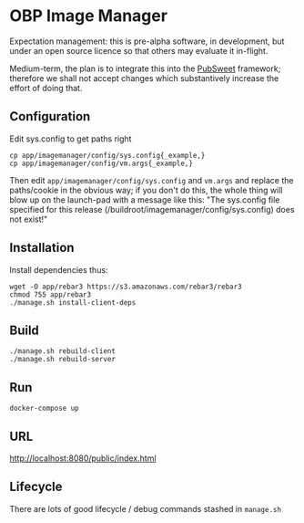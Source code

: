OBP Image Manager
=================

Expectation management: this is pre-alpha software, in development, but
under an open source licence so that others may evaluate it in-flight.

Medium-term, the plan is to integrate this into the
[PubSweet](https://coko.foundation/product-suite/) framework;
therefore we shall not accept changes which substantively increase the
effort of doing that.

Configuration
-------------

Edit sys.config to get paths right

    cp app/imagemanager/config/sys.config{_example,}
    cp app/imagemanager/config/vm.args{_example,}

Then edit `app/imagemanager/config/sys.config` and `vm.args` and
replace the paths/cookie in the obvious way; if you don't do this, the
whole thing will blow up on the launch-pad with a message like this:
"The sys.config file specified for this release
(/buildroot/imagemanager/config/sys.config) does not exist!"


Installation
------------

Install dependencies thus:

    wget -O app/rebar3 https://s3.amazonaws.com/rebar3/rebar3
    chmod 755 app/rebar3
    ./manage.sh install-client-deps

Build
-----

    ./manage.sh rebuild-client
    ./manage.sh rebuild-server

Run
---

    docker-compose up

URL
---

[http://localhost:8080/public/index.html](http://localhost:8080/public/index.html)

Lifecycle
---------

There are lots of good lifecycle / debug commands stashed in `manage.sh`
